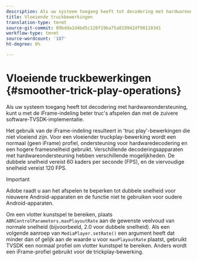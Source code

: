 ```yaml
---
description: Als uw systeem toegang heeft tot decodering met hardwareondersteuning, kunt u met de iFrame-indeling beter truc's afspelen dan met de zuivere software-TVSDK-implementatie.
title: Vloeiende truckbewerkingen
translation-type: tm+mt
source-git-commit: 89bdda1d4bd5c126f19ba75a819942df901183d1
workflow-type: tm+mt
source-wordcount: '187'
ht-degree: 0%

---
```



# Vloeiende truckbewerkingen {#smoother-trick-play-operations}

Als uw systeem toegang heeft tot decodering met hardwareondersteuning, kunt u met de iFrame-indeling beter truc&#39;s afspelen dan met de zuivere software-TVSDK-implementatie.

<!--<a id="section_3DBFD7A3D1C7453096D3D3885E786263"></a>-->

Het gebruik van de iFrame-indeling resulteert in &#39;truc play&#39;-bewerkingen die niet vloeiend zijn. Voor een vloeiender truckplay-bewerking wordt een normaal (geen iFrame) profiel, ondersteuning voor hardwaredecodering en een hogere framesnelheid gebruikt. Verschillende decoderingsapparaten met hardwareondersteuning hebben verschillende mogelijkheden. De dubbele snelheid vereist 60 kaders per seconde (FPS), en de viervoudige snelheid vereist 120 FPS.

>[!IMPORTANT]
>
>Adobe raadt u aan het afspelen te beperken tot dubbele snelheid voor nieuwere Android-apparaten en de functie niet te gebruiken voor oudere Android-apparaten.

Om een vlotter kunstspel te bereiken, plaats `ABRControlParameters.maxPlayoutRate` aan de gewenste veelvoud van normale snelheid (bijvoorbeeld, 2.0 voor dubbele snelheid). Als een volgende aanroep van `MediaPlayer.setRate()` een argument heeft dat minder dan of gelijk aan de waarde u voor `maxPlayoutRate` plaatst, gebruikt TVSDK een normaal profiel om vlotter kunstspel te bereiken. Anders wordt een iFrame-profiel gebruikt voor de trickplay-bewerking.